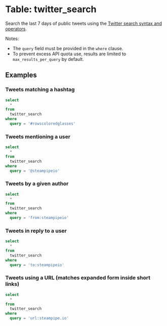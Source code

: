 # Table: twitter_search

Search the last 7 days of public tweets using the [Twitter search syntax and operators](https://developer.twitter.com/en/docs/twitter-api/tweets/search/integrate/build-a-query).

Notes:
* The `query` field must be provided in the `where` clause.
* To prevent excess API quota use, results are limited to `max_results_per_query` by default.

## Examples

### Tweets matching a hashtag

```sql
select
  *
from
  twitter_search
where
  query = '#rowscoloredglasses'
```

### Tweets mentioning a user

```sql
select
  *
from
  twitter_search
where
  query = '@steampipeio'
```

### Tweets by a given author

```sql
select
  *
from
  twitter_search
where
  query = 'from:steampipeio'
```

### Tweets in reply to a user

```sql
select
  *
from
  twitter_search
where
  query = 'to:steampipeio'
```

### Tweets using a URL (matches expanded form inside short links)

```sql
select
  *
from
  twitter_search
where
  query = 'url:steampipe.io'
```
